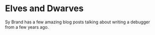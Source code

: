 # Elves and Dwarves

Sy Brand has a few amazing blog posts talking about writing a debugger from a few years ago.
